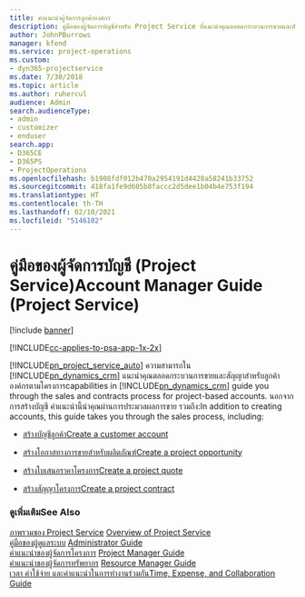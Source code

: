 ```yaml
---
title: คำแนะนำผู้จัดการลูกค้าองค์กร
description: คู่มือของผู้จัดการบัญชีสำหรับ Project Service ที่แนะนำคุณตลอดกระบวนการขายและสัญญาสำหรับลูกค้าองค์กรตามโครงการ
author: JohnPBurrows
manager: kfend
ms.service: project-operations
ms.custom:
- dyn365-projectservice
ms.date: 7/30/2018
ms.topic: article
ms.author: ruhercul
audience: Admin
search.audienceType:
- admin
- customizer
- enduser
search.app:
- D365CE
- D365PS
- ProjectOperations
ms.openlocfilehash: b1908fdf012b470a2954191d4428a58241b33752
ms.sourcegitcommit: 418fa1fe9d605b8faccc2d5dee1b04b4e753f194
ms.translationtype: HT
ms.contentlocale: th-TH
ms.lasthandoff: 02/10/2021
ms.locfileid: "5146102"
---
```

# <a name="account-manager-guide-project-service"></a><span data-ttu-id="e70b6-103">คู่มือของผู้จัดการบัญชี (Project Service)</span><span class="sxs-lookup"><span data-stu-id="e70b6-103">Account Manager Guide (Project Service)</span></span>

[!include [banner](../includes/psa-now-project-operations.md)]

[!INCLUDE[cc-applies-to-psa-app-1x-2x](../includes/cc-applies-to-psa-app-1x-2x.md)]

[!INCLUDE[pn_project_service_auto](../includes/pn-project-service-auto.md)] <span data-ttu-id="e70b6-104">ความสามารถใน [!INCLUDE[pn_dynamics_crm](../includes/pn-dynamics-crm.md)] แนะนำคุณตลอดกระบวนการขายและสัญญาสำหรับลูกค้าองค์กรตามโครงการ</span><span class="sxs-lookup"><span data-stu-id="e70b6-104">capabilities in [!INCLUDE[pn_dynamics_crm](../includes/pn-dynamics-crm.md)] guide you through the sales and contracts process for project-based accounts.</span></span> <span data-ttu-id="e70b6-105">นอกจากการสร้างบัญชี คำแนะนำนี้นำคุณผ่านการประมวลผลการขาย รวมถึง:</span><span class="sxs-lookup"><span data-stu-id="e70b6-105">In addition to creating accounts, this guide takes you through the sales process, including:</span></span>  
  
-   [<span data-ttu-id="e70b6-106">สร้างบัญชีลูกค้า</span><span class="sxs-lookup"><span data-stu-id="e70b6-106">Create a customer account</span></span>](../psa/create-customer-account.md)  
  
-   [<span data-ttu-id="e70b6-107">สร้างโอกาสทางการขายสำหรับผลิตภัณฑ์</span><span class="sxs-lookup"><span data-stu-id="e70b6-107">Create a project opportunity</span></span>](../psa/create-project-opportunity.md)  
  
-   [<span data-ttu-id="e70b6-108">สร้างใบเสนอราคาโครงการ</span><span class="sxs-lookup"><span data-stu-id="e70b6-108">Create a project quote</span></span>](../psa/create-project-quote.md)  
  
-   [<span data-ttu-id="e70b6-109">สร้างสัญญาโครงการ</span><span class="sxs-lookup"><span data-stu-id="e70b6-109">Create a project contract</span></span>](../psa/create-project-contract.md)  
  
  
### <a name="see-also"></a><span data-ttu-id="e70b6-110">ดูเพิ่มเติม</span><span class="sxs-lookup"><span data-stu-id="e70b6-110">See Also</span></span>  
 <span data-ttu-id="e70b6-111">[ภาพรวมของ Project Service](../psa/overview.md) </span><span class="sxs-lookup"><span data-stu-id="e70b6-111">[Overview of Project Service](../psa/overview.md) </span></span>  
 <span data-ttu-id="e70b6-112">[คู่มือของผู้ดูแลระบบ](../psa/admin-guide.md) </span><span class="sxs-lookup"><span data-stu-id="e70b6-112">[Administrator Guide](../psa/admin-guide.md) </span></span>  
 <span data-ttu-id="e70b6-113">[คำแนะนำของผู้จัดการโครงการ](../psa/project-manager-guide.md) </span><span class="sxs-lookup"><span data-stu-id="e70b6-113">[Project Manager Guide](../psa/project-manager-guide.md) </span></span>  
 <span data-ttu-id="e70b6-114">[คำแนะนำของผู้จัดการทรัพยากร](../psa/resource-manager-guide.md) </span><span class="sxs-lookup"><span data-stu-id="e70b6-114">[Resource Manager Guide](../psa/resource-manager-guide.md) </span></span>  
 [<span data-ttu-id="e70b6-115">เวลา ค่าใช้จ่าย และคำแนะนำในการทำงานร่วมกัน</span><span class="sxs-lookup"><span data-stu-id="e70b6-115">Time, Expense, and Collaboration Guide</span></span>](../psa/time-expense-collaboration-guide.md)
